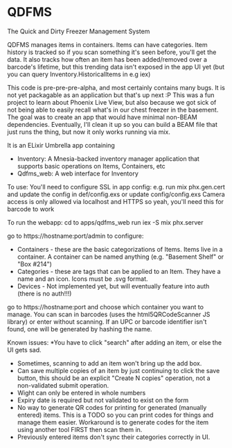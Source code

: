 # QDFMS
The Quick and Dirty Freezer Management System 

QDFMS manages items in containers. Items can have categories. Item history is tracked so if you scan something it's seen before, you'll get the data. It also tracks how often an item has been added/removed over a barcode's lifetime, but this trending data isn't exposed in the app UI yet (but you can query Inventory.HistoricalItems in e.g iex) 

This code is pre-pre-pre-alpha, and most certainly contains many bugs. It is not yet packagable as an application but that's up next :P 
This was a fun project to learn about Phoenix Live View, but also because we got sick of not being able to easily recall what's in our chest freezer in the basement. 
The goal was to create an app that would have minimal non-BEAM dependencies.
Eventually, I'll clean it up so you can build a BEAM file that just runs the thing, but now it only works running via mix.


It is an ELixir Umbrella app containing
* Inventory: A Mnesia-backed inventory manager application that supports basic operations on Items, Containers, etc
* Qdfms_web: A web interface for Inventory 


To use: 
You'll need to configure SSL in app config: 
e.g. run mix phx.gen.cert and update the config in def/config.exs
or update config/config.exs 
Camera access is only allowed via localhost and HTTPS so yeah, you'll need this for barcode to work

To run the webapp:
cd to apps/qdfms_web
run iex -S mix phx.server

go to https://hostname:port/admin to configure:
* Containers - these are the basic categorizations of Items. Items live in a container. A container can be named anything (e.g. "Basement Shelf" or "Box #214") 
* Categories - these are tags that can be applied to an Item. They have a name and an icon. Icons must be .svg format. 
* Devices - Not implemented yet, but will eventually feature into auth (there is no auth!!!)

go to https://hostname:port and choose which container you want to manage. You can scan in barcodes (uses the html5QRCodeScanner JS library) or enter without scanning. If an UPC or barcode identifier isn't found, one will be generated by hashing the name. 

Known issues:
*You have to click "search" after adding an item, or else the UI gets sad. 
* Sometimes, scanning to add an item won't bring up the add box.
* Can save multiple copies of an item by just continuing to click the save button, this should be an explicit "Create N copies" operation, not a non-validated submit operation. 
* Wight can only be entered in whole numbers 
* Expiry date is required but not validated to exist on the form
* No way to generate QR codes for printing for generated (manually entered) items. This is a TODO so you can print codes for things and manage them easier. Workaround is to generate codes for the item using another tool FIRST then scan them in. 
* Previously entered items don't sync their categories correctly in UI.
